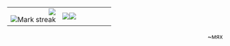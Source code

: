 <table border="0" align="center">
<tr border="0">
<td width="50%" align="right">
  <img  align="center"  src="https://github-readme-stats.vercel.app/api?username=mikemka&theme=dark&show_icons=true&count_private=true&hide_border=true&bg_color=00000000" />
  <br>
  <img alt="Mark streak" src="https://github-readme-streak-stats.herokuapp.com/?user=mikemka&theme=dark&hide_border=true" />
</td>
<td width="50%" align="left">
<img src="https://github-readme-stats.vercel.app/api/top-langs/?username=mikemka&layout=compact&bg_color=00000000&text_color=9F9F9F&hide_border=true&disable_animations=true"/><img src="https://activity-graph.herokuapp.com/graph?username=mikemka&bg_color=00000000&color=ffffff&line=FA8B01&point=00000000&area=true&hide_border=true"/>
</td>
</tr>
</table>
<p align=right>~мях</p>
